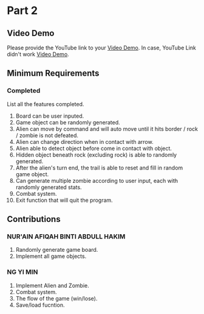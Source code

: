 # Part 2

## Video Demo

Please provide the YouTube link to your [Video Demo](https://youtube.com). In case, YouTube Link didn't work [Video Demo](https://drive.google.com/file/d/1VncW5Z478YGflhY2Sz4srO4usqN6uQCz/view?usp=share_link).

## Minimum Requirements

### Completed

List all the features completed.

1. Board can be user inputed.
2. Game object can be randomly generated.
3. Alien can move by command and will auto move until it hits border / rock / zombie is not defeated.
4. Alien can change direction when in contact with arrow.
5. Alien able to detect object before come in contact with object.
6. Hidden object beneath rock (excluding rock) is able to randomly generated.
7. After the alien's turn end, the trail is able to reset and fill in random game object.
8. Can generate multiple zombie according to user input, each with randomly generated stats.
9. Combat system.
10. Exit function that will quit the program.


## Contributions

### NUR'AIN AFIQAH BINTI ABDULL HAKIM

1. Randomly generate game board.
2. Implement all game objects.

### NG YI MIN

1. Implement Alien and Zombie.
2. Combat system.
3. The flow of the game (win/lose).
4. Save/load fucntion.




